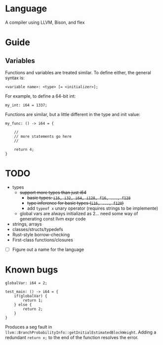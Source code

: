 # Language

A compiler using LLVM, Bison, and flex

# Guide

## Variables

Functions and variables are treated similar. To define either, the general syntax is:
```
<variable name>: <type> [= <initializer>];
```

For example, to define a 64-bit int:
```
my_int: i64 = 1337;
```

Functions are similar, but a little different in the type and init value:
```
my_func: () -> i64 = {

	//
	// more statements go here
	//

	return 4;
}
```

# TODO
- types
	- <del> support more types than just i64 </del>
		- <del> basic types: `i16, i32, i64, i128, f16, ..., f128` </del>
		- <del> type inference for basic types (`i16, ..., f128`) <del>
		- add `typeof x` unary operator (requires strings to be implemente)
	- global vars are always initialized as 2... need some way of generating const llvm expr code
- strings, arrays
- classes/structs/typedefs
- Rust-style borrow-checking
- First-class functions/closures
- [ ] Figure out a name for the language


# Known bugs

```
globalVar: i64 = 2;

test_main: () -> i64 = {
	if(globalVar) {
		return 1;
	} else {
		return 2;
	}
}
```
Produces a seg fault in `llvm::BranchProbabilityInfo::getInitialEstimatedBlockWeight`.
Adding a redundant `return x;` to the end of the function resolves the error.
